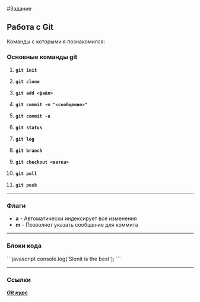 #Задание

## Работа с Git

Команды с которыми я познакомился:

### Основные команды git
1. **`git init`**  
   
2. **`git clone`**  
   
3. **`git add <файл>`**  
   
4. **`git commit -m "<сообщение>"`**  

5. **`git commit -a`**  
   
6. **`git status`**  

7. **`git log`**  

8. **`git branch`**  

9. **`git checkout <ветка>`**  

10. **`git pull`**  

11. **`git push`**  

---

### Флаги
- **a** - Автоматически индексирует все изменения
- **m** - Позволяет указать сообщение для коммита

---

### Блоки кода
\```javascript
console.log('Slonit is the best');
\```

---

### Ссылки
[***Git курс***](https://www.youtube.com/playlist?list=PLDyvV36pndZFHXjXuwA_NywNrVQO0aQqb)
